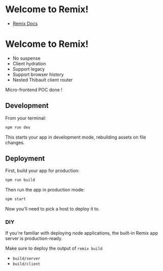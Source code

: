 # Welcome to Remix!

- [Remix Docs](https://remix.run/docs)

# Welcome to Remix!

- No suspense
- Client hydration
- Support legacy
- Support browser history
- Nested Thibault client router

Micro-frontend POC done !

## Development

From your terminal:

```sh
npm run dev
```

This starts your app in development mode, rebuilding assets on file changes.

## Deployment

First, build your app for production:

```sh
npm run build
```

Then run the app in production mode:

```sh
npm start
```

Now you'll need to pick a host to deploy it to.

### DIY

If you're familiar with deploying node applications, the built-in Remix app server is production-ready.

Make sure to deploy the output of `remix build`

- `build/server`
- `build/client`
